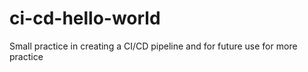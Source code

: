 # ci-cd-hello-world
Small practice in creating a CI/CD pipeline and for future use for more practice
